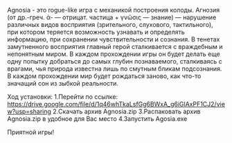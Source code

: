 Agnosia - это rogue-like игра с механикой построения колоды. Агнозия (от др.-греч. ἀ- — отрицат. частица + γνῶσις — знание) — нарушение различных видов восприятия (зрительного, слухового, тактильного), при котором теряется возможность узнавать и определять информацию, при сохранении чувствительности и сознания. В тенетах замутненного восприятия главный герой сталкивается с враждебным и непонятным миром. В каждом прохождении игры он будет делать еще одну попытку добраться до самых глубин познаваемого, сталкиваясь с врагами, чья природа известна лишь по смутным бликам подсознания. В каждом прохождении мир будет рождаться заново, как что-то значащий сон из зыбкой реальности.

Ход установки:
1.Перейти по ссылке: https://drive.google.com/file/d/1q46whTkaLsfGg6BWxA_g6iGlAxPF1CJ2/view?usp=sharing
2.Скачать архив Agnosia.zip
3.Распаковать архив Agnosia.zip в удобное для Вас место
4.Запустить Agosia.exe
 
 Приятной игры!
